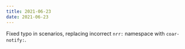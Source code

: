 ```yaml
---
title: 2021-06-23
date: 2021-06-23
---
```


Fixed typo in scenarios, replacing incorrect `nrr:` namespace with `coar-notify:`.